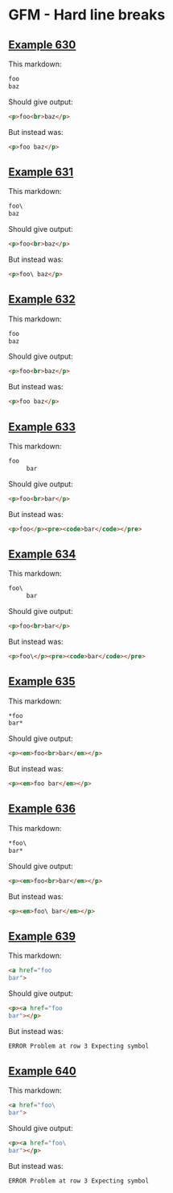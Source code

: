 # GFM - Hard line breaks

## [Example 630](https://github.github.com/gfm/#example-630)

This markdown:

```markdown
foo  
baz

```

Should give output:

```html
<p>foo<br>baz</p>
```

But instead was:

```html
<p>foo baz</p>
```
## [Example 631](https://github.github.com/gfm/#example-631)

This markdown:

```markdown
foo\
baz

```

Should give output:

```html
<p>foo<br>baz</p>
```

But instead was:

```html
<p>foo\ baz</p>
```
## [Example 632](https://github.github.com/gfm/#example-632)

This markdown:

```markdown
foo       
baz

```

Should give output:

```html
<p>foo<br>baz</p>
```

But instead was:

```html
<p>foo baz</p>
```
## [Example 633](https://github.github.com/gfm/#example-633)

This markdown:

```markdown
foo  
     bar

```

Should give output:

```html
<p>foo<br>bar</p>
```

But instead was:

```html
<p>foo</p><pre><code>bar</code></pre>
```
## [Example 634](https://github.github.com/gfm/#example-634)

This markdown:

```markdown
foo\
     bar

```

Should give output:

```html
<p>foo<br>bar</p>
```

But instead was:

```html
<p>foo\</p><pre><code>bar</code></pre>
```
## [Example 635](https://github.github.com/gfm/#example-635)

This markdown:

```markdown
*foo  
bar*

```

Should give output:

```html
<p><em>foo<br>bar</em></p>
```

But instead was:

```html
<p><em>foo bar</em></p>
```
## [Example 636](https://github.github.com/gfm/#example-636)

This markdown:

```markdown
*foo\
bar*

```

Should give output:

```html
<p><em>foo<br>bar</em></p>
```

But instead was:

```html
<p><em>foo\ bar</em></p>
```
## [Example 639](https://github.github.com/gfm/#example-639)

This markdown:

```markdown
<a href="foo  
bar">

```

Should give output:

```html
<p><a href="foo  
bar"></p>
```

But instead was:

```html
ERROR Problem at row 3 Expecting symbol
```
## [Example 640](https://github.github.com/gfm/#example-640)

This markdown:

```markdown
<a href="foo\
bar">

```

Should give output:

```html
<p><a href="foo\
bar"></p>
```

But instead was:

```html
ERROR Problem at row 3 Expecting symbol
```
